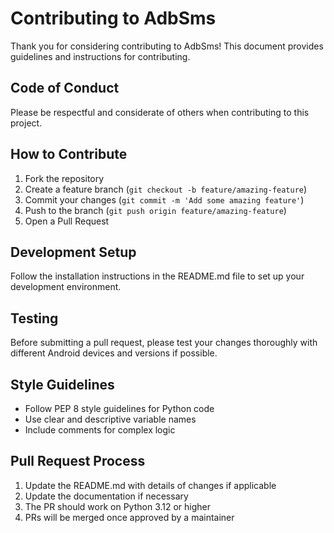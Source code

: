 # Contributing to AdbSms

Thank you for considering contributing to AdbSms! This document provides guidelines and instructions for contributing.

## Code of Conduct

Please be respectful and considerate of others when contributing to this project.

## How to Contribute

1. Fork the repository
2. Create a feature branch (`git checkout -b feature/amazing-feature`)
3. Commit your changes (`git commit -m 'Add some amazing feature'`)
4. Push to the branch (`git push origin feature/amazing-feature`)
5. Open a Pull Request

## Development Setup

Follow the installation instructions in the README.md file to set up your development environment.

## Testing

Before submitting a pull request, please test your changes thoroughly with different Android devices and versions if possible.

## Style Guidelines

- Follow PEP 8 style guidelines for Python code
- Use clear and descriptive variable names
- Include comments for complex logic

## Pull Request Process

1. Update the README.md with details of changes if applicable
2. Update the documentation if necessary
3. The PR should work on Python 3.12 or higher
4. PRs will be merged once approved by a maintainer
